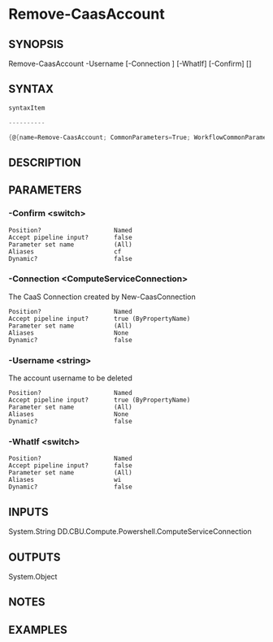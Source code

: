 ﻿Remove-CaasAccount
===================

## SYNOPSIS

Remove-CaasAccount -Username <string> [-Connection <ComputeServiceConnection>] [-WhatIf] [-Confirm] [<CommonParameters>]


## SYNTAX
```powershell
syntaxItem                                                                                                    

----------                                                                                                    

{@{name=Remove-CaasAccount; CommonParameters=True; WorkflowCommonParameters=False; parameter=System.Object[]}}
```

## DESCRIPTION


## PARAMETERS
### -Confirm &lt;switch&gt;

```
Position?                    Named
Accept pipeline input?       false
Parameter set name           (All)
Aliases                      cf
Dynamic?                     false
```
 
### -Connection &lt;ComputeServiceConnection&gt;
The CaaS Connection created by New-CaasConnection
```
Position?                    Named
Accept pipeline input?       true (ByPropertyName)
Parameter set name           (All)
Aliases                      None
Dynamic?                     false
```
 
### -Username &lt;string&gt;
The account username to be deleted
```
Position?                    Named
Accept pipeline input?       true (ByPropertyName)
Parameter set name           (All)
Aliases                      None
Dynamic?                     false
```
 
### -WhatIf &lt;switch&gt;

```
Position?                    Named
Accept pipeline input?       false
Parameter set name           (All)
Aliases                      wi
Dynamic?                     false
```

## INPUTS
System.String
DD.CBU.Compute.Powershell.ComputeServiceConnection


## OUTPUTS
System.Object

## NOTES


## EXAMPLES
